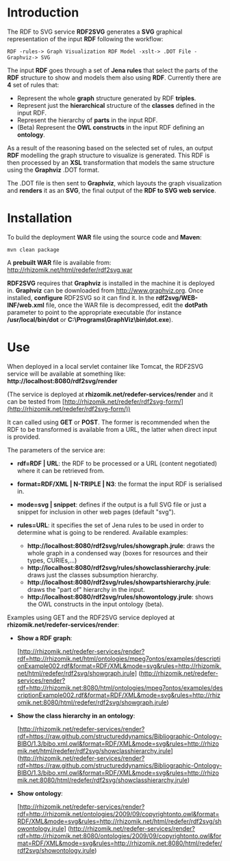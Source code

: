 # Introduction

The RDF to SVG service **RDF2SVG** generates a **SVG** graphical representation of the input **RDF** following the workflow:

    RDF -rules-> Graph Visualization RDF Model -xslt-> .DOT File -Graphviz-> SVG

The input **RDF** goes through a set of **Jena rules** that select the parts of the **RDF** structure to show and models them also using **RDF**. Currently there are **4** set of rules that:
 
* Represent the whole **graph** structure generated by RDF **triples**.
* Represent just the **hierarchical** structure of the **classes** defined in the input RDF.
* Represent the hierarchy of **parts** in the input RDF.
* (Beta) Represent the **OWL constructs** in the input RDF defining an **ontology**.

As a result of the reasoning based on the selected set of rules, an output **RDF** modelling the graph structure to visualize is generated. This RDF is then processed by an **XSL** transformation that models the same structure using the **Graphviz** .DOT format. 

The .DOT file is then sent to **Graphviz**, which layouts the graph visualization and **renders** it as an **SVG**, the final output of the **RDF to SVG web service**.

# Installation

To build the deployment **WAR** file using the source code and **Maven**:

    mvn clean package
    
A **prebuilt WAR** file is available from: http://rhizomik.net/html/redefer/rdf2svg.war

**RDF2SVG** requires that **Graphviz** is installed in the machine it is deployed in. **Graphviz** can be downloaded 
from http://www.graphviz.org. Once installed, **configure** RDF2SVG so it can find it. In the 
**rdf2svg/WEB-INF/web.xml** file, once the WAR file is decompressed, edit the **dotPath** parameter to point
to the appropriate executable (for instance **/usr/local/bin/dot** or **C:\\Programs\\GraphViz\\bin\\dot.exe**).


# Use

When deployed in a local servlet container like Tomcat, the RDF2SVG service will be available at something like: **http://localhost:8080/rdf2svg/render**

(The service is deployed at **rhizomik.net/redefer-services/render** and it can be tested from [http://rhizomik.net/redefer/rdf2svg-form/](http://rhizomik.net/redefer/rdf2svg-form/))

It can called using **GET** or **POST**. The former is recommended when the RDF to be transformed is available from a URL, the latter when direct input is provided.

The parameters of the service are:

*   **rdf=RDF | URL**: the RDF to be processed or a URL (content negotiated) where it can be retrieved from.
*   **format=RDF/XML | N-TRIPLE | N3**: the format the input RDF is serialised in.
*   **mode=svg | snippet**: defines if the output is a full SVG file or just a snippet for inclusion in other web pages (default "svg").
*   **rules=URL**: it specifies the set of Jena rules to be used in order to determine what is going to be rendered. Available examples:

    * **http://localhost:8080/rdf2svg/rules/showgraph.jrule**: draws the whole graph in a condensed way (boxes for resources and their types, CURIEs,...)
    * **http://localhost:8080/rdf2svg/rules/showclasshierarchy.jrule**: draws just the classes subsumption hierarchy.
    * **http://localhost:8080/rdf2svg/rules/showpartshierarchy.jrule**: draws the "part of" hierarchy in the input.
    * **http://localhost:8080/rdf2svg/rules/showontology.jrule**: shows the OWL constructs in the input ontology (beta).

Examples using GET and the RDF2SVG service deployed at **rhizomik.net/redefer-services/render**:

*   **Show a RDF graph**:
    
    [http://rhizomik.net/redefer-services/render?rdf=http://rhizomik.net/html/ontologies/mpeg7ontos/examples/descriptionExample002.rdf&format=RDF/XML&mode=svg&rules=http://rhizomik.net/html/redefer/rdf2svg/showgraph.jrule]
    (http://rhizomik.net/redefer-services/render?rdf=http://rhizomik.net:8080/html/ontologies/mpeg7ontos/examples/descriptionExample002.rdf&format=RDF/XML&mode=svg&rules=http://rhizomik.net:8080/html/redefer/rdf2svg/showgraph.jrule)

*   **Show the class hierarchy in an ontology**:
    
    [http://rhizomik.net/redefer-services/render?rdf=https://raw.github.com/structureddynamics/Bibliographic-Ontology-BIBO/1.3/bibo.xml.owl&format=RDF/XML&mode=svg&rules=http://rhizomik.net/html/redefer/rdf2svg/showclasshierarchy.jrule]
    (http://rhizomik.net/redefer-services/render?rdf=https://raw.github.com/structureddynamics/Bibliographic-Ontology-BIBO/1.3/bibo.xml.owl&format=RDF/XML&mode=svg&rules=http://rhizomik.net:8080/html/redefer/rdf2svg/showclasshierarchy.jrule)
    
*   **Show ontology**:
    
    [http://rhizomik.net/redefer-services/render?rdf=http://rhizomik.net/ontologies/2009/09/copyrightonto.owl&format=RDF/XML&mode=svg&rules=http://rhizomik.net/html/redefer/rdf2svg/showontology.jrule]
    (http://rhizomik.net/redefer-services/render?rdf=http://rhizomik.net:8080/ontologies/2009/09/copyrightonto.owl&format=RDF/XML&mode=svg&rules=http://rhizomik.net:8080/html/redefer/rdf2svg/showontology.jrule)

